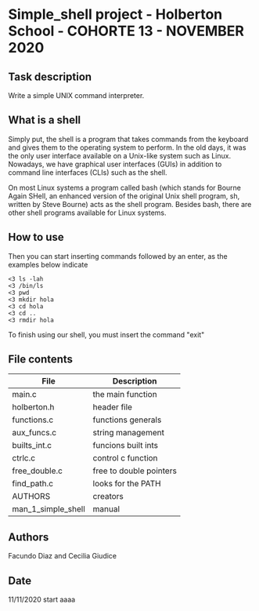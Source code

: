 # Simple_shell project - Holberton School - COHORTE 13 - NOVEMBER 2020

## Task description 

Write a simple UNIX command interpreter.

## What is a shell

Simply put, the shell is a program that takes commands from the keyboard and gives them to the operating system to perform. In the old days, it was the only user interface available on a Unix-like system such as Linux. Nowadays, we have graphical user interfaces (GUIs) in addition to command line interfaces (CLIs) such as the shell.

On most Linux systems a program called bash (which stands for Bourne Again SHell, an enhanced version of the original Unix shell program, sh, written by Steve Bourne) acts as the shell program. Besides bash, there are other shell programs available for Linux systems.

## How to use

Then you can start inserting commands followed by an enter, as the examples below indicate

```
<3 ls -lah
<3 /bin/ls
<3 pwd
<3 mkdir hola
<3 cd hola
<3 cd ..
<3 rmdir hola
```
To finish using our shell, you must insert the command "exit"

## File contents
|   **File**   |   **Description**   |
| -------------- | --------------------- |
| main.c | the main function |
| holberton.h | header file |
| functions.c | functions generals |
| aux_funcs.c | string management |
| builts_int.c | funcions built ints |
| ctrlc.c | control c function |
| free_double.c | free to double pointers |
| find_path.c | looks for the PATH |
| AUTHORS | creators |
| man_1_simple_shell | manual |
## Authors
Facundo Diaz and Cecilia Giudice

## Date
11/11/2020 start aaaa